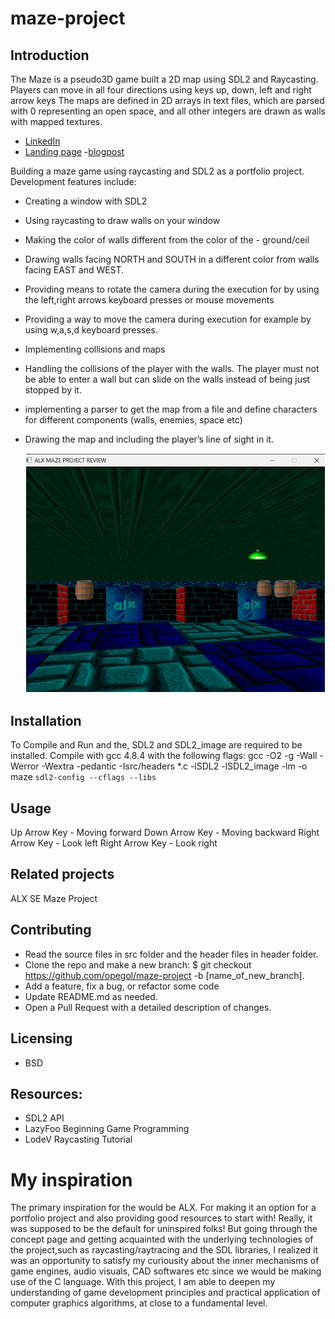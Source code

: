 # maze-project

## Introduction
The Maze is a pseudo3D game built a 2D map using SDL2  and Raycasting.  Players can move in all four directions using keys up, down, left and right arrow keys
The maps are defined in 2D arrays in text files, which are parsed with 0 representing an open space, and all other integers are drawn as walls with mapped textures.
- [LinkedIn](https://www.linkedin.com/in/ope-olubodun )
- [Landing page](https://qkpage2.co/p/mazeproject )
-[blogpost](https://docs.google.com/document/d/1Qg3FPAOSruBEnTwkBTubax8RCMwk-y9aLtTiTCC9KXk/edit?usp=sharing)
  
Building a maze game using raycasting and SDL2 as a portfolio project. 
Development features include:
- Creating a window with SDL2
- Using raycasting to draw walls on your window
- Making the color of walls different from the color of the - ground/ceil
- Drawing walls facing NORTH and SOUTH in a different color from walls facing EAST and WEST.
- Providing means to rotate the camera during the execution for by using the left,right arrows keyboard presses or mouse movements
- Providing a way to move the camera during execution for example by using w,a,s,d keyboard presses.
- Implementing collisions and maps

- Handling the collisions of the player with the walls. The player must not be able to enter a wall but can slide on the walls instead of being just stopped by it.
- implementing a parser to get the map from a file and define characters for different components (walls, enemies, space etc)
- Drawing the map and including the player’s line of sight in it.

  ![Game screenshot](pics/mazeImg.jpg)


## Installation

To Compile and Run and the, SDL2 and SDL2_image are required to be installed.
Compile with gcc 4.8.4 with the following flags: gcc -O2 -g -Wall -Werror -Wextra -pedantic -Isrc/headers *.c -lSDL2 -lSDL2_image -lm -o maze `sdl2-config --cflags --libs`

## Usage

Up Arrow Key - Moving forward
Down Arrow Key - Moving backward
Right Arrow Key - Look left
Right Arrow Key - Look right

## Related projects

ALX SE Maze Project 

## Contributing

- Read the source files in src folder and the header files in header folder.
- Clone the repo and make a new branch: $ git checkout https://github.com/opegol/maze-project -b [name_of_new_branch].
- Add a feature, fix a bug, or refactor some code 
- Update README.md as needed.
- Open a Pull Request with a detailed description of changes.

## Licensing
- BSD

## Resources: 
- SDL2 API
- LazyFoo Beginning Game Programming
- LodeV Raycasting Tutorial

# My inspiration
The primary inspiration for the would be ALX. For making it an option for a portfolio project and also providing good resources to start with! Really, it was supposed to be the default for uninspired folks! But going through the concept page and getting acquainted with the underlying technologies of the project,such as raycasting/raytracing and the SDL libraries, I realized it was an opportunity to satisfy my curiousity about the inner mechanisms of game engines, audio visuals, CAD softwares etc since we would be making use of the C language.
With this project, I am able to deepen my understanding of game development principles and practical application of computer graphics algorithms, at close to a fundamental level.


